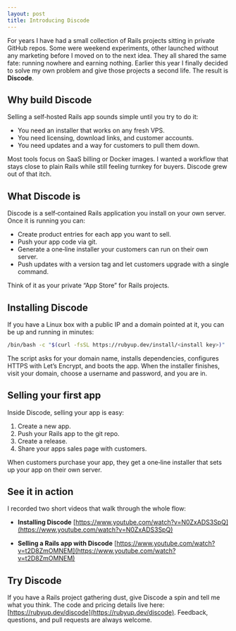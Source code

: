 ```yaml
---
layout: post
title: Introducing Discode
---
```


For years I have had a small collection of Rails projects sitting in private GitHub repos. Some were weekend experiments, other launched without any marketing before I moved on to the next idea. They all shared the same fate: running nowhere and earning nothing. Earlier this year I finally decided to solve my own problem and give those projects a second life. The result is **Discode**.

## Why build Discode

Selling a self‑hosted Rails app sounds simple until you try to do it:

* You need an installer that works on any fresh VPS.
* You need licensing, download links, and customer accounts.
* You need updates and a way for customers to pull them down.

Most tools focus on SaaS billing or Docker images. I wanted a workflow that stays close to plain Rails while still feeling turnkey for buyers. Discode grew out of that itch.

## What Discode is

Discode is a self‑contained Rails application you install on your own server. Once it is running you can:

* Create product entries for each app you want to sell.
* Push your app code via git.
* Generate a one‑line installer your customers can run on their own server.
* Push updates with a version tag and let customers upgrade with a single command.

Think of it as your private “App Store” for Rails projects.

## Installing Discode

If you have a Linux box with a public IP and a domain pointed at it, you can be up and running in minutes:

```bash
/bin/bash -c "$(curl -fsSL https://rubyup.dev/install/<install key>)"
```

The script asks for your domain name, installs dependencies, configures HTTPS with Let’s Encrypt, and boots the app. When the installer finishes, visit your domain, choose a username and password, and you are in.

## Selling your first app

Inside Discode, selling your app is easy:

1. Create a new app.
2. Push your Rails app to the git repo.
3. Create a release.
4. Share your apps sales page with customers.

When customers purchase your app, they get a one‑line installer that sets up your app on their own server.

## See it in action

I recorded two short videos that walk through the whole flow:

* **Installing Discode** [https://www.youtube.com/watch?v=N0ZxADS3SpQ](https://www.youtube.com/watch?v=N0ZxADS3SpQ)

* **Selling a Rails app with Discode** [https://www.youtube.com/watch?v=t2D8ZmOMNEM](https://www.youtube.com/watch?v=t2D8ZmOMNEM)

## Try Discode

If you have a Rails project gathering dust, give Discode a spin and tell me what you think. The code and pricing details live here: [https://rubyup.dev/discode](https://rubyup.dev/discode). Feedback, questions, and pull requests are always welcome.
